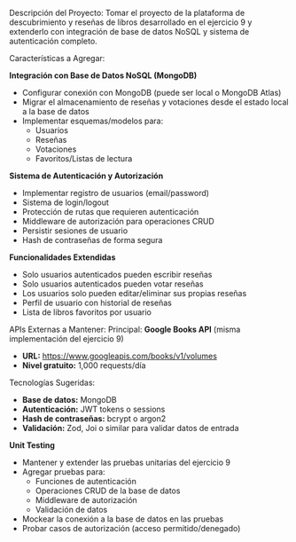 Descripción del Proyecto:
Tomar el proyecto de la plataforma de descubrimiento y reseñas de libros desarrollado en el ejercicio 9 y extenderlo con integración de base de datos NoSQL y sistema de autenticación completo.

Características a Agregar:

**Integración con Base de Datos NoSQL (MongoDB)**

- Configurar conexión con MongoDB (puede ser local o MongoDB Atlas)
- Migrar el almacenamiento de reseñas y votaciones desde el estado local a la base de datos
- Implementar esquemas/modelos para:
  - Usuarios
  - Reseñas
  - Votaciones
  - Favoritos/Listas de lectura

**Sistema de Autenticación y Autorización**

- Implementar registro de usuarios (email/password)
- Sistema de login/logout
- Protección de rutas que requieren autenticación
- Middleware de autorización para operaciones CRUD
- Persistir sesiones de usuario
- Hash de contraseñas de forma segura

**Funcionalidades Extendidas**

- Solo usuarios autenticados pueden escribir reseñas
- Solo usuarios autenticados pueden votar reseñas
- Los usuarios solo pueden editar/eliminar sus propias reseñas
- Perfil de usuario con historial de reseñas
- Lista de libros favoritos por usuario

APIs Externas a Mantener:
Principal: **Google Books API** (misma implementación del ejercicio 9)

- **URL:** https://www.googleapis.com/books/v1/volumes
- **Nivel gratuito:** 1,000 requests/día

Tecnologías Sugeridas:

- **Base de datos:** MongoDB
- **Autenticación:** JWT tokens o sessions
- **Hash de contraseñas:** bcrypt o argon2
- **Validación:** Zod, Joi o similar para validar datos de entrada

**Unit Testing**

- Mantener y extender las pruebas unitarias del ejercicio 9
- Agregar pruebas para:
  - Funciones de autenticación
  - Operaciones CRUD de la base de datos
  - Middleware de autorización
  - Validación de datos
- Mockear la conexión a la base de datos en las pruebas
- Probar casos de autorización (acceso permitido/denegado)
